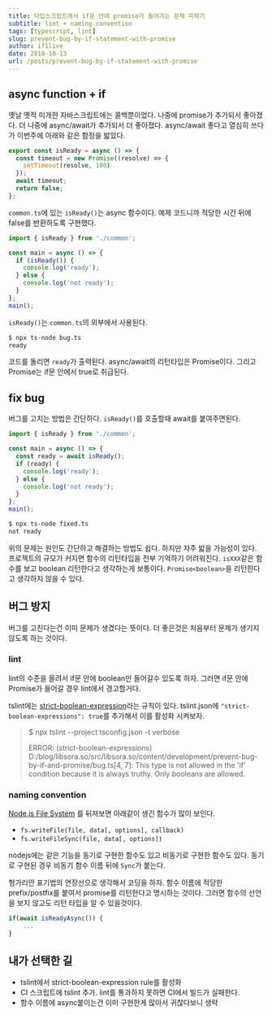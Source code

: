 ```yaml
---
title: 타입스크립트에서 if문 안에 promise가 들어가는 문제 피하기
subtitle: lint + naming convention
tags: [typescript, lint]
slug: prevent-bug-by-if-statement-with-promise
author: if1live
date: 2018-10-13
url: /posts/prevent-bug-by-if-statement-with-promise
---
```


## async function + if

옛날 옛적 미개한 자바스크립트에는 콜백뿐이었다.
나중에 promise가 추가되서 좋아졌다.
더 나중에 async/await가 추가되서 더 좋아졌다.
async/await 좋다고 열심히 쓰다가 이번주에 아래와 같은 함정을 밟았다.

```ts
export const isReady = async () => {
  const timeout = new Promise((resolve) => {
    setTimeout(resolve, 100)
  });
  await timeout;
  return false;
};
```

`common.ts`에 있는 `isReady()`는 async 함수이다.
예제 코드니까 적당한 시간 뒤에 false를 반환하도록 구현했다.

```ts
import { isReady } from './common';

const main = async () => {
  if (isReady()) {
    console.log('ready');
  } else {
    console.log('not ready');
  }
};
main();
```

`isReady()`는 `common.ts`의 외부에서 사용된다.

```bash
$ npx ts-node bug.ts
ready
```

코드를 돌리면 `ready`가 출력된다.
async/await의 리턴타입은 Promise이다.
그리고 Promise는 if문 안에서 true로 취급된다.

## fix bug

버그를 고치는 방법은 간단하다.
`isReady()`를 호출할때 await를 붙여주면된다.

```ts
import { isReady } from './common';

const main = async () => {
  const ready = await isReady();
  if (ready) {
    console.log('ready');
  } else {
    console.log('not ready');
  }
};
main();
```

```bash
$ npx ts-node fixed.ts
not ready
```

위의 문제는 원인도 간단하고 해결하는 방법도 쉽다.
하지만 자주 밟을 가능성이 있다.
프로젝트의 규모가 커지면 함수의 리턴타입을 전부 기억하기 어려워진다.
`isXXX`같은 함수를 보고 boolean 리턴한다고 생각하는게 보통이다.
`Promise<boolean>`을 리턴한다고 생각하지 않을 수 있다.

## 버그 방지

버그를 고친다는건 이미 문제가 생겼다는 뜻이다.
더 좋은것은 처음부터 문제가 생기지 않도록 하는 것이다.

### lint

lint의 수준을 올려서 if문 안에 boolean만 들어갈수 있도록 하자.
그러면 if문 안에 Promise가 들어갈 경우 lint에서 경고할거다.

tslint에는 [strict-boolean-expression][tslint-rule]라는 규칙이 있다.
tslint.json에 `"strict-boolean-expressions": true`를 추가해서 이를 활성화 시켜보자.

> $ npx tslint --project tsconfig.json -t verbose
>
> ERROR: (strict-boolean-expressions) D:/blog/libsora.so/src/libsora.so/content/development/prevent-bug-by-if-and-promise/bug.ts[4, 7]: This type is not allowed in the 'if' condition because it is always truthy. Only booleans are allowed.
>
>
>
>


### naming convention

[Node.js File System][node-fs] 를 뒤져보면 아래같이 생긴 함수가 많이 보인다.

* `fs.writeFile(file, data[, options], callback)`
* `fs.writeFileSync(file, data[, options])`

nodejs에는 같은 기능을 동기로 구현한 함수도 있고 비동기로 구현한 함수도 있다.
동기로 구현된 경우 비동기 함수 이름 뒤에 `Sync`가 붙는다.

헝가리안 표기법의 연장선으로 생각해서 코딩을 하자.
함수 이름에 적당한 prefix/postfix를 붙여서 promise를 리턴한다고 명시하는 것이다.
그러면 함수의 선언을 보지 않고도 리턴 타입을 알 수 있을것이다.

```typescript
if(await isReadyAsync()) {
    ...
}
```

## 내가 선택한 길

* tslint에서 strict-boolean-expression rule를 활성화
* CI 스크립트에 tslint 추가. lint를 통과하지 못하면 CI에서 빌드가 실패한다.
* 함수 이름에 async붙이는건 이미 구현한게 많아서 귀찮다보니 생략



[tslint-rule]: https://palantir.github.io/tslint/rules/strict-boolean-expressions/
[node-fs]: https://nodejs.org/api/fs.html
